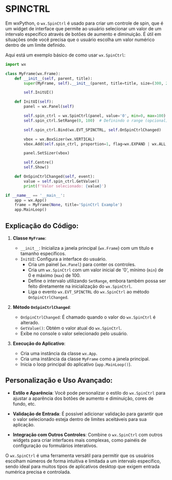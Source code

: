 # SPINCTRL
Em wxPython, o `wx.SpinCtrl` é usado para criar um controle de spin, que é um widget de interface que permite ao usuário selecionar um valor de um intervalo específico através de botões de aumento e diminuição. É útil em situações onde você precisa que o usuário escolha um valor numérico dentro de um limite definido.

Aqui está um exemplo básico de como usar `wx.SpinCtrl`:

```python
import wx

class MyFrame(wx.Frame):
    def __init__(self, parent, title):
        super(MyFrame, self).__init__(parent, title=title, size=(300, 200))

        self.InitUI()

    def InitUI(self):
        panel = wx.Panel(self)

        self.spin_ctrl = wx.SpinCtrl(panel, value='0', min=0, max=100)
        self.spin_ctrl.SetRange(0, 100)  # Definindo o range (opcional)

        self.spin_ctrl.Bind(wx.EVT_SPINCTRL, self.OnSpinCtrlChanged)

        vbox = wx.BoxSizer(wx.VERTICAL)
        vbox.Add(self.spin_ctrl, proportion=1, flag=wx.EXPAND | wx.ALL, border=20)

        panel.SetSizer(vbox)

        self.Centre()
        self.Show()

    def OnSpinCtrlChanged(self, event):
        value = self.spin_ctrl.GetValue()
        print(f'Valor selecionado: {value}')

if __name__ == '__main__':
    app = wx.App()
    frame = MyFrame(None, title='SpinCtrl Example')
    app.MainLoop()
```

## Explicação do Código:
1. **Classe `MyFrame`**:
   - `__init__`: Inicializa a janela principal (`wx.Frame`) com um título e tamanho específicos.
   - `InitUI`: Configura a interface do usuário.
     - Cria um painel (`wx.Panel`) para conter os controles.
     - Cria um `wx.SpinCtrl` com um valor inicial de '0', mínimo (`min`) de 0 e máximo (`max`) de 100.
     - Define o intervalo utilizando `SetRange`, embora também possa ser feito diretamente na inicialização do `wx.SpinCtrl`.
     - Liga o evento `wx.EVT_SPINCTRL` do `wx.SpinCtrl` ao método `OnSpinCtrlChanged`.

2. **Método `OnSpinCtrlChanged`**:
   - `OnSpinCtrlChanged`: É chamado quando o valor do `wx.SpinCtrl` é alterado.
   - `GetValue()`: Obtém o valor atual do `wx.SpinCtrl`.
   - Exibe no console o valor selecionado pelo usuário.

3. **Execução do Aplicativo**:
   - Cria uma instância da classe `wx.App`.
   - Cria uma instância da classe `MyFrame` como a janela principal.
   - Inicia o loop principal do aplicativo (`app.MainLoop()`).

## Personalização e Uso Avançado:
- **Estilo e Aparência**: Você pode personalizar o estilo do `wx.SpinCtrl` para ajustar a aparência dos botões de aumento e diminuição, cores de fundo, etc.
  
- **Validação de Entrada**: É possível adicionar validação para garantir que o valor selecionado esteja dentro de limites aceitáveis para sua aplicação.

- **Integração com Outros Controles**: Combine o `wx.SpinCtrl` com outros widgets para criar interfaces mais complexas, como painéis de configuração ou formulários interativos.

O `wx.SpinCtrl` é uma ferramenta versátil para permitir que os usuários escolham números de forma intuitiva e limitada a um intervalo específico, sendo ideal para muitos tipos de aplicativos desktop que exigem entrada numérica precisa e controlada.